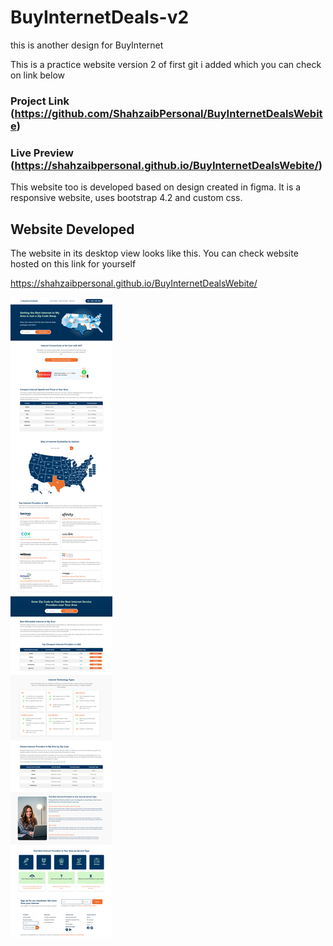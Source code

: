 # BuyInternetDeals-v2
 this is another design for BuyInternet

 This is a practice website  version 2 of first git i added which you can check on link below
 
### Project Link (https://github.com/ShahzaibPersonal/BuyInternetDealsWebite)
### Live Preview (https://shahzaibpersonal.github.io/BuyInternetDealsWebite/)

 This website too is developed based on design created in figma. It is a responsive website, uses bootstrap 4.2 and custom css.


## Website Developed 
The website in its desktop view looks like this. You can check website hosted on this link for yourself

https://shahzaibpersonal.github.io/BuyInternetDealsWebite/

![alt text](/2.png)